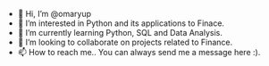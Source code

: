 - 👋 Hi, I’m @omaryup
- 👀 I’m interested in Python and its applications to Finace.
- 🌱 I’m currently learning Python, SQL and Data Analysis.
- 💞️ I’m looking to collaborate on projects related to Finance.
- 📫 How to reach me.. You can always send me a message here :).

<!---
omaryup/omaryup is a ✨ special ✨ repository because its `README.md` (this file) appears on your GitHub profile.
You can click the Preview link to take a look at your changes.
--->
